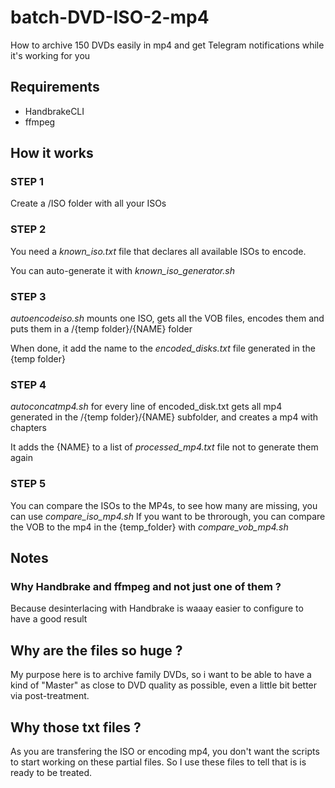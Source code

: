 # batch-DVD-ISO-2-mp4
How to archive 150 DVDs easily in mp4 and get Telegram notifications while it's working for you

## Requirements
- HandbrakeCLI
- ffmpeg

## How it works 

### STEP 1

Create a /ISO folder with all your ISOs

### STEP 2

You need a *known_iso.txt* file that declares all available ISOs to encode.

You can auto-generate it with *known_iso_generator.sh*

### STEP 3 

*autoencodeiso.sh* mounts one ISO, gets all the VOB files, encodes them and puts them in a /{temp folder}/{NAME} folder

When done, it add the name to the *encoded_disks.txt* file generated in the {temp folder}

### STEP 4 

*autoconcatmp4.sh* for every line of encoded_disk.txt gets all mp4 generated in the /{temp folder}/{NAME} subfolder, and creates a mp4 with chapters

It adds the {NAME} to a list of *processed_mp4.txt* file not to generate them again

### STEP 5 

You can compare the ISOs to the MP4s, to see how many are missing, you can use *compare_iso_mp4.sh*
If you want to be throrough, you can compare the VOB to the mp4 in the {temp_folder} with *compare_vob_mp4.sh*

## Notes

### Why Handbrake and ffmpeg and not just one of them ?
Because desinterlacing with Handbrake is waaay easier to configure to have a good result

## Why are the files so huge ?
My purpose here is to archive family DVDs, so i want to be able to have a kind of "Master" as close to DVD quality as possible, even a little bit better via post-treatment.

## Why those txt files ?
As you are transfering the ISO or encoding mp4, you don't want the scripts to start working on these partial files. So I use these files to tell that is is ready to be treated.
